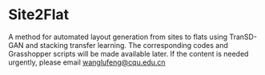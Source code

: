 # Site2Flat
A method for automated layout generation from sites to flats using TranSD-GAN and stacking transfer learning.
The corresponding codes and Grasshopper scripts will be made available later. If the content is needed urgently, please email wanglufeng@cqu.edu.cn
